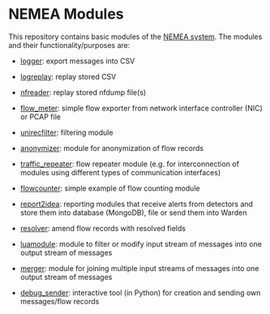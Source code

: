 # NEMEA Modules

This repository contains basic modules of the [NEMEA
system](https://github.com/CESNET/Nemea). The modules and their
functionality/purposes are:

* [logger](logger): export messages into CSV

* [logreplay](logreplay): replay stored CSV

* [nfreader](nfreader): replay stored nfdump file(s)

* [flow_meter](flow_meter): simple flow exporter from network
  interface controller (NIC) or PCAP file

* [unirecfilter](unirecfilter): filtering module

* [anonymizer](anonymizer): module for anonymization of flow records

* [traffic_repeater](traffic_repeater): flow repeater module (e.g. for
  interconnection of modules using different types of communication
  interfaces)

* [flowcounter](flowcounter): simple example of flow counting module

* [report2idea](report2idea): reporting modules that receive alerts
  from detectors and store them into database (MongoDB), file or send
  them into Warden

* [resolver](resolver): amend flow records with resolved fields

* [luamodule](luamodule): module to filter or modify input stream of
  messages into one output stream of messages

* [merger](merger): module for joining multiple input streams of
  messages into one output stream of messages

* [debug_sender](debug_sender): interactive tool (in Python) for
  creation and sending own messages/flow records
